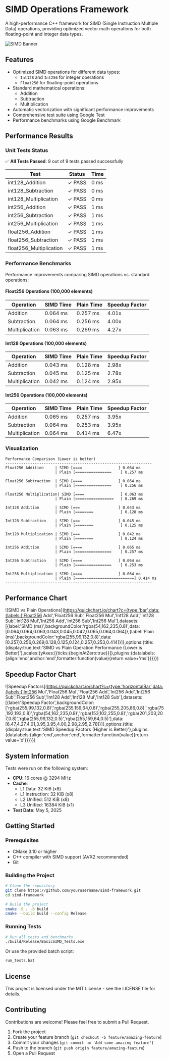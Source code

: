# SIMD Operations Framework

A high-performance C++ framework for SIMD (Single Instruction Multiple Data) operations, providing optimized vector math operations for both floating-point and integer data types.

![SIMD Banner](https://user-images.githubusercontent.com/your-username/repository-name/banner.png)

## Features

- Optimized SIMD operations for different data types:
  - `Int128` and `Int256` for integer operations
  - `Float256` for floating-point operations
- Standard mathematical operations:
  - Addition
  - Subtraction
  - Multiplication
- Automatic vectorization with significant performance improvements
- Comprehensive test suite using Google Test
- Performance benchmarks using Google Benchmark

## Performance Results

### Unit Tests Status

✅ **All Tests Passed**: 9 out of 9 tests passed successfully

| Test | Status | Time |
|------|--------|------|
| int128_Addition | ✓ PASS | 0 ms |
| int128_Subtraction | ✓ PASS | 0 ms |
| int128_Multiplication | ✓ PASS | 0 ms |
| int256_Addition | ✓ PASS | 1 ms |
| int256_Subtraction | ✓ PASS | 1 ms |
| int256_Multiplication | ✓ PASS | 1 ms |
| float256_Addition | ✓ PASS | 1 ms |
| float256_Subtraction | ✓ PASS | 1 ms |
| float256_Multiplication | ✓ PASS | 1 ms |

### Performance Benchmarks

Performance improvements comparing SIMD operations vs. standard operations:

#### Float256 Operations (100,000 elements)

| Operation | SIMD Time | Plain Time | Speedup Factor |
|-----------|-----------|------------|----------------|
| Addition | 0.064 ms | 0.257 ms | 4.01x |
| Subtraction | 0.064 ms | 0.256 ms | 4.00x |
| Multiplication | 0.063 ms | 0.269 ms | 4.27x |

#### Int128 Operations (100,000 elements)

| Operation | SIMD Time | Plain Time | Speedup Factor |
|-----------|-----------|------------|----------------|
| Addition | 0.043 ms | 0.128 ms | 2.98x |
| Subtraction | 0.045 ms | 0.125 ms | 2.78x |
| Multiplication | 0.042 ms | 0.124 ms | 2.95x |

#### Int256 Operations (100,000 elements)

| Operation | SIMD Time | Plain Time | Speedup Factor |
|-----------|-----------|------------|----------------|
| Addition | 0.065 ms | 0.257 ms | 3.95x |
| Subtraction | 0.064 ms | 0.253 ms | 3.95x |
| Multiplication | 0.064 ms | 0.414 ms | 6.47x |

### Visualization

```
Performance Comparison (Lower is better)
-----------------------------------------------------------------
Float256 Addition     | SIMD [====                ] 0.064 ms
                      | Plain [================    ] 0.257 ms

Float256 Subtraction  | SIMD [====                ] 0.064 ms
                      | Plain [================    ] 0.256 ms

Float256 Multiplication| SIMD [====                ] 0.063 ms
                      | Plain [=================   ] 0.269 ms

Int128 Addition       | SIMD [===                 ] 0.043 ms
                      | Plain [========            ] 0.128 ms

Int128 Subtraction    | SIMD [===                 ] 0.045 ms
                      | Plain [========            ] 0.125 ms

Int128 Multiplication | SIMD [===                 ] 0.042 ms
                      | Plain [========            ] 0.124 ms

Int256 Addition       | SIMD [====                ] 0.065 ms
                      | Plain [================    ] 0.257 ms

Int256 Subtraction    | SIMD [====                ] 0.064 ms
                      | Plain [================    ] 0.253 ms

Int256 Multiplication | SIMD [====                ] 0.064 ms
                      | Plain [==========================] 0.414 ms
-----------------------------------------------------------------
```

## Performance Chart

![SIMD vs Plain Operations](https://quickchart.io/chart?c={type:'bar',data:{labels:['Float256 Add','Float256 Sub','Float256 Mul','Int128 Add','Int128 Sub','Int128 Mul','Int256 Add','Int256 Sub','Int256 Mul'],datasets:[{label:'SIMD (ms)',backgroundColor:'rgba(54,162,235,0.8)',data:[0.064,0.064,0.063,0.043,0.045,0.042,0.065,0.064,0.064]},{label:'Plain (ms)',backgroundColor:'rgba(255,99,132,0.8)',data:[0.257,0.256,0.269,0.128,0.125,0.124,0.257,0.253,0.414]}]},options:{title:{display:true,text:'SIMD vs Plain Operation Performance (Lower is Better)'},scales:{yAxes:[{ticks:{beginAtZero:true}}]},plugins:{datalabels:{align:'end',anchor:'end',formatter:function(value){return value+'ms'}}}}})

## Speedup Factor Chart

![Speedup Factors](https://quickchart.io/chart?c={type:'horizontalBar',data:{labels:['Int256 Mul','Float256 Mul','Float256 Add','Int256 Add','Int256 Sub','Float256 Sub','Int128 Add','Int128 Mul','Int128 Sub'],datasets:[{label:'Speedup Factor',backgroundColor:['rgba(255,99,132,0.8)','rgba(255,159,64,0.8)','rgba(255,205,86,0.8)','rgba(75,192,192,0.8)','rgba(54,162,235,0.8)','rgba(153,102,255,0.8)','rgba(201,203,207,0.8)','rgba(255,99,132,0.5)','rgba(255,159,64,0.5)'],data:[6.47,4.27,4.01,3.95,3.95,4.00,2.98,2.95,2.78]}]},options:{title:{display:true,text:'SIMD Speedup Factors (Higher is Better)'},plugins:{datalabels:{align:'end',anchor:'end',formatter:function(value){return value+'x'}}}}})

## System Information

Tests were run on the following system:

- **CPU**: 16 cores @ 3294 MHz
- **Cache**:
  - L1 Data: 32 KiB (x8)
  - L1 Instruction: 32 KiB (x8)
  - L2 Unified: 512 KiB (x8)
  - L3 Unified: 16384 KiB (x1)
- **Test Date**: May 5, 2025

## Getting Started

### Prerequisites

- CMake 3.10 or higher
- C++ compiler with SIMD support (AVX2 recommended)
- Git

### Building the Project

```bash
# Clone the repository
git clone https://github.com/yourusername/simd-framework.git
cd simd-framework

# Build the project
cmake -S . -B build
cmake --build build --config Release
```

### Running Tests

```bash
# Run all tests and benchmarks
./build/Release/BasicSIMD_Tests.exe
```

Or use the provided batch script:

```bash
run_tests.bat
```

## License

This project is licensed under the MIT License - see the LICENSE file for details.

## Contributing

Contributions are welcome! Please feel free to submit a Pull Request.

1. Fork the project
2. Create your feature branch (`git checkout -b feature/amazing-feature`)
3. Commit your changes (`git commit -m 'Add some amazing feature'`)
4. Push to the branch (`git push origin feature/amazing-feature`)
5. Open a Pull Request